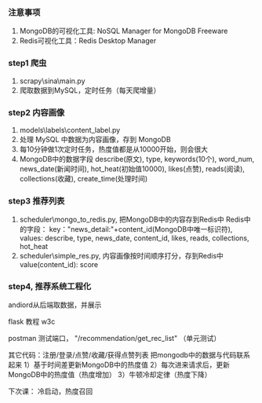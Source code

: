 ### 注意事项
1. MongoDB的可视化工具: NoSQL Manager for MongoDB Freeware
2. Redis可视化工具：Redis Desktop Manager


### step1 爬虫
1. scrapy\\sina\\main.py
2. 爬取数据到MySQL，定时任务（每天爬增量）


### step2 内容画像
1. models\\labels\\content_label.py
2. 处理 MySQL 中数据为内容画像，存到 MongoDB
3. 每10分钟做1次定时任务，热度值都是从10000开始，则会很大
4. MongoDB中的数据字段
    describe(原文), type, keywords(10个), word_num, news_date(新闻时间), 
    hot_heat(初始值10000), likes(点赞), reads(阅读), collections(收藏), create_time(处理时间)   


### step3 推荐列表
1. scheduler\\mongo_to_redis.py, 把MongoDB中的内容存到Redis中
   Redis中的字段：
        key："news_detail:"+content_id(MongoDB中唯一标识符),
        values: describe, type, news_date, content_id, likes, reads, collections, hot_heat
2. scheduler\\simple_res.py, 内容画像按时间顺序打分，存到Redis中
    value(content_id): score
    
                
                
### step4, 推荐系统工程化
andiord从后端取数据，并展示

flask 教程 w3c

postman 测试端口， "/recommendation/get_rec_list" （单元测试）

其它代码：注册/登录/点赞/收藏/获得点赞列表
把mongodb中的数据与代码联系起来
1）基于时间差更新MongoDB中的热度值
2）每次进来请求后，更新MongoDB中的热度值（热度增加）
3）牛顿冷却定律（热度下降）


下次课：
冷启动，热度召回

